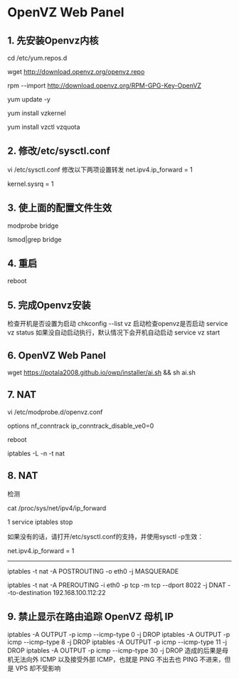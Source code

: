 # OpenVZ Web Panel

## 1. 先安装Openvz内核

cd /etc/yum.repos.d

wget http://download.openvz.org/openvz.repo

rpm --import http://download.openvz.org/RPM-GPG-Key-OpenVZ

yum update -y

yum install vzkernel

yum install vzctl vzquota


## 2. 修改/etc/sysctl.conf

vi /etc/sysctl.conf
修改以下两项设置转发
net.ipv4.ip_forward = 1

kernel.sysrq = 1


## 3. 使上面的配置文件生效

modprobe bridge

lsmod|grep bridge


## 4. 重启

reboot


## 5. 完成Openvz安装

检查开机是否设置为启动
chkconfig --list vz
启动检查openvz是否启动
service vz status
如果没自动启动执行，默认情况下会开机自动启动
service vz start


## 6. OpenVZ Web Panel

wget https://potala2008.github.io/owp/installer/ai.sh && sh ai.sh

## 7. NAT

vi /etc/modprobe.d/openvz.conf

options nf_conntrack ip_conntrack_disable_ve0=0

reboot

iptables -L -n -t nat

## 8. NAT
检测

cat /proc/sys/net/ipv4/ip_forward

1
service iptables stop

如果没有的话，请打开/etc/sysctl.conf的支持，并使用sysctl -p生效：

net.ipv4.ip_forward = 1

-----------------------------------
iptables -t nat -A POSTROUTING -o eth0 -j MASQUERADE

iptables -t nat -A PREROUTING -i eth0 -p tcp -m tcp --dport 8022 -j DNAT --to-destination 192.168.100.112:22

## 9. 禁止显示在路由追踪 OpenVZ 母机 IP 
iptables -A OUTPUT -p icmp  --icmp-type 0 -j DROP
iptables -A OUTPUT -p icmp  --icmp-type 8 -j DROP
iptables -A OUTPUT -p icmp  --icmp-type 11 -j DROP
iptables -A OUTPUT -p icmp  --icmp-type 30 -j DROP
造成的后果是母机无法向外 ICMP 以及接受外部 ICMP，也就是 PING 不出去也 PING 不进来，但是 VPS 却不受影响

